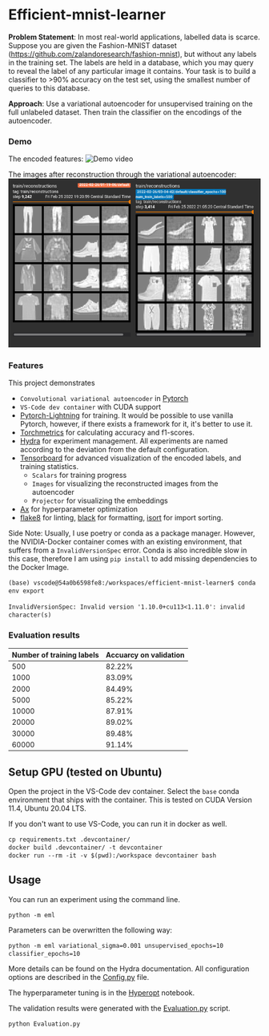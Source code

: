 # Efficient-mnist-learner

**Problem Statement**: In most real-world applications, labelled data is scarce. Suppose you are given the Fashion-MNIST dataset (https://github.com/zalandoresearch/fashion-mnist), but without any labels in the training set. The labels are held in a database, which you may query to reveal the label of any particular image it contains. Your task is to build a classifier to >90% accuracy on the test set, using the smallest number of queries to this database.

**Approach**: Use a variational autoencoder for unsupervised training on the full unlabeled dataset. Then train the classifier on the encodings of the autoencoder.

### Demo

The encoded features:
![Demo video](docs/TSNEDemo.gif)

The images after reconstruction through the variational autoencoder:
![Reconstruction Demo](docs/ReconstructionDemo.png)

### Features

This project demonstrates

- `Convolutional variational autoencoder` in [Pytorch](https://pytorch.org/)
- `VS-Code dev container` with CUDA support
- [Pytorch-Lightning](https://www.pytorchlightning.ai/) for training. It would be possible to use vanilla Pytorch, however, if there exists a framework for it, it's better to use it.
- [Torchmetrics](https://torchmetrics.readthedocs.io/en/latest/) for calculating accuracy and f1-scores.
- [Hydra](https://hydra.cc/) for experiment management. All experiments are named according to the deviation from the default configuration.
- [Tensorboard](https://www.tensorflow.org/tensorboard) for advanced visualization of the encoded labels, and training statistics.
    - `Scalars` for training progress
    - `Images` for visualizing the reconstructed images from the autoencoder
    - `Projector` for visualizing the embeddings
- [Ax](https://ax.dev/) for hyperparameter optimization
- [flake8](https://flake8.pycqa.org/en/latest/) for linting, [black](https://black.readthedocs.io/en/stable/) for formatting, [isort](https://pycqa.github.io/isort/) for import sorting.

Side Note: Usually, I use poetry or conda as a package manager. However, the NVIDIA-Docker container comes with an existing environment, that suffers from a `InvalidVersionSpec` error. Conda is also incredible slow in this case, therefore I am using `pip install` to add missing dependencies to the Docker Image. 

```console
(base) vscode@54a0b6598fe8:/workspaces/efficient-mnist-learner$ conda env export

InvalidVersionSpec: Invalid version '1.10.0+cu113<1.11.0': invalid character(s)
```

### Evaluation results

Number of training labels | Accuarcy on validation
--- | --- 
500 | 82.22%
1000 | 83.09%
2000 | 84.49%
5000 | 85.22%
10000 | 87.91%
20000 | 89.02%
30000 | 89.48%
60000 | 91.14%

## Setup GPU (tested on Ubuntu)

Open the project in the VS-Code dev container. Select the `base` conda environment that ships with the container. This is tested on CUDA Version 11.4, Ubuntu 20.04 LTS.

If you don't want to use VS-Code, you can run it in docker as well.

```console
cp requirements.txt .devcontainer/
docker build .devcontainer/ -t devcontainer
docker run --rm -it -v $(pwd):/workspace devcontainer bash
```

## Usage

You can run an experiment using the command line.

```console
python -m eml
```

Parameters can be overwritten the following way:

```console
python -m eml variational_sigma=0.001 unsupervised_epochs=10 classifier_epochs=10
```

More details can be found on the Hydra documentation. All configuration options are described in the [Config.py](eml/Config.py) file.

The hyperparameter tuning is in the [Hyperopt](Hyperopt.ipynb) notebook.

The validation results were generated with the [Evaluation.py](Evaluation.py) script.

```console
python Evaluation.py
```
